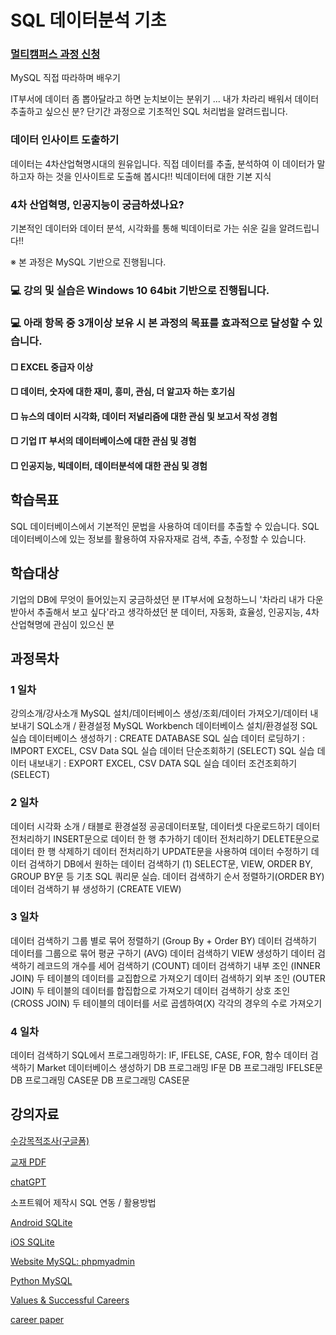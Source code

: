 # SQL 데이터분석 기초

### [멀티캠퍼스 과정 신청](https://www.multicampus.com/em/enrolment/courseDetai?p_menu=NzUjU1VC&p_gubun=Qw==&dxLanYn=N&corsCd=FA011P&corsYr=&corsDgrCd=)

MySQL 직접 따라하며 배우기

IT부서에 데이터 좀 뽑아달라고 하면 눈치보이는 분위기 ... 내가 차라리 배워서 데이터 추출하고 싶으신 분? 
단기간 과정으로 기초적인 SQL 처리법을 알려드립니다. 

### 데이터 인사이트 도출하기
데이터는 4차산업혁명시대의 원유입니다.
직접 데이터를 추출, 분석하여 이 데이터가 말하고자 하는 것을 인사이트로 도출해 봅시다!!
빅데이터에 대한 기본 지식

### 4차 산업혁명, 인공지능이 궁금하셨나요?
기본적인 데이터와 데이터 분석, 시각화를 통해 빅데이터로 가는 쉬운 길을 알려드립니다!!

※ 본 과정은 MySQL 기반으로 진행됩니다. 

### 💻 강의 및 실습은 Windows 10 64bit 기반으로 진행됩니다. 
### 💻 아래 항목 중 3개이상 보유 시 본 과정의 목표를 효과적으로 달성할 수 있습니다.    
#### □ EXCEL 중급자 이상
#### □ 데이터, 숫자에 대한 재미, 흥미, 관심, 더 알고자 하는 호기심
#### □ 뉴스의 데이터 시각화, 데이터 저널리즘에 대한 관심 및 보고서 작성 경험
#### □ 기업 IT 부서의 데이터베이스에 대한 관심 및 경험
#### □ 인공지능, 빅데이터, 데이터분석에 대한 관심 및 경험

## 학습목표
SQL 데이터베이스에서 기본적인 문법을 사용하여 데이터를 추출할 수 있습니다.
SQL 데이터베이스에 있는 정보를 활용하여 자유자재로 검색, 추출, 수정할 수 있습니다.

## 학습대상
기업의 DB에 무엇이 들어있는지 궁금하셨던 분
IT부서에 요청하느니 '차라리 내가 다운받아서 추출해서 보고 싶다'라고 생각하셨던 분
데이터, 자동화, 효율성, 인공지능, 4차산업혁명에 관심이 있으신 분

## 과정목차
### 1 일차
강의소개/강사소개	MySQL 설치/데이터베이스 생성/조회/데이터 가져오기/데이터 내보내기
SQL소개 / 환경설정	MySQL Workbench 데이터베이스 설치/환경설정
SQL 실습	데이터베이스 생성하기 : CREATE DATABASE
SQL 실습	데이터 로딩하기 : IMPORT EXCEL, CSV Data
SQL 실습	데이터 단순조회하기 (SELECT)
SQL 실습	데이터 내보내기 : EXPORT EXCEL, CSV DATA
SQL 실습	데이터 조건조회하기 (SELECT)
###  2 일차
데이터 시각화 소개 / 태블로 환경설정	공공데이터포탈, 데이터셋 다운로드하기
데이터 전처리하기	INSERT문으로 데이터 한 행 추가하기
데이터 전처리하기	DELETE문으로 데이터 한 행 삭제하기
데이터 전처리하기	UPDATE문을 사용하여 데이터 수정하기
데이터 검색하기	DB에서 원하는 데이터 검색하기 (1)
SELECT문, VIEW, ORDER BY, GROUP BY문 등 기초 SQL 쿼리문 실습.
데이터 검색하기	순서 정렬하기(ORDER BY)
데이터 검색하기	뷰 생성하기 (CREATE VIEW)
###  3 일차
데이터 검색하기	그룹 별로 묶어 정렬하기 (Group By + Order BY)
데이터 검색하기	데이터를 그룹으로 묶어 평균 구하기 (AVG)
데이터 검색하기	VIEW 생성하기
데이터 검색하기	레코드의 개수를 세어 검색하기 (COUNT)
데이터 검색하기	내부 조인 (INNER JOIN) 두 테이블의 데이터를 교집합으로 가져오기
데이터 검색하기	외부 조인 (OUTER JOIN) 두 테이블의 데이터를 합집합으로 가져오기
데이터 검색하기	상호 조인 (CROSS JOIN) 두 테이블의 데이터를 서로 곱셈하여(X) 각각의 경우의 수로 가져오기
### 4 일차
데이터 검색하기	SQL에서 프로그래밍하기: IF, IFELSE, CASE, FOR, 함수
데이터 검색하기	Market 데이터베이스 생성하기
DB 프로그래밍	IF문
DB 프로그래밍	IFELSE문
DB 프로그래밍	CASE문
DB 프로그래밍	CASE문

## 강의자료

[수강목적조사(구글폼)](https://forms.gle/zMdDpyivAvckndXt5)

[교재 PDF](https://github.com/dscoool/mysql/blob/935f9df80f81b3c7b50d288ccfabf7ccc8ca6b9a/%EB%A9%80%ED%8B%B0%EC%BA%A0%ED%8D%BC%EC%8A%A4_%EB%AA%A8%EB%91%90%EC%9D%98MySQL.pdf)

[chatGPT](https://github.com/dscoool/datastructure/blob/main/chatgpt.ipynb)

소프트웨어 제작시 SQL 연동 / 활용방법

[Android SQLite](https://developer.android.com/training/data-storage/sqlite?hl=ko)

[iOS SQLite](https://www.kodeco.com/6620276-sqlite-with-swift-tutorial-getting-started)

[Website MySQL: phpmyadmin](https://www.w3schools.com/php/php_mysql_intro.asp)

[Python MySQL](https://dev.mysql.com/doc/connector-python/en/connector-python-example-connecting.html)

[Values & Successful Careers](https://myurl.ai/zct9Ht)

[career paper](https://docs.google.com/document/d/1HqNJF6VBQ1c9Iu8fYJ8aY26ZRbDTINjUMiBPO8O2tRE/edit?usp=sharing)
